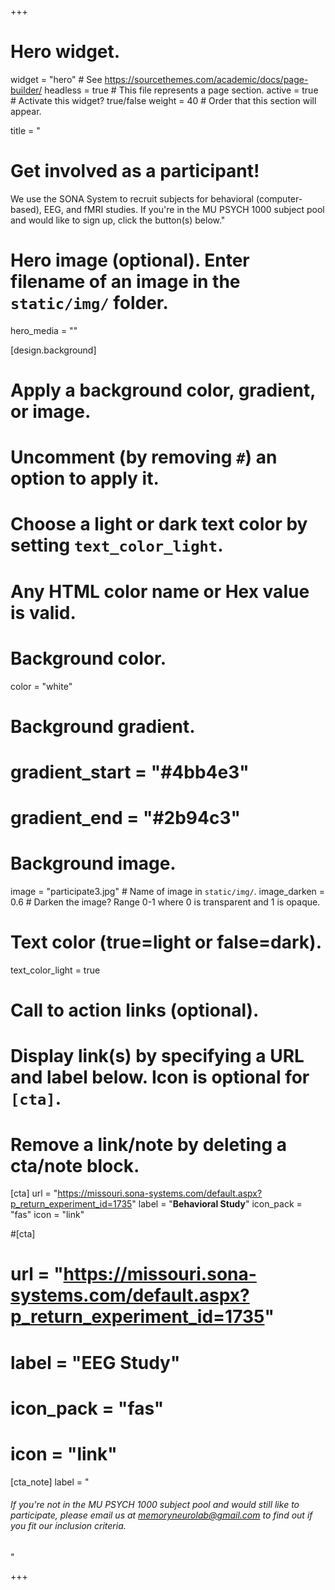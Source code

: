 +++
# Hero widget.
widget = "hero"  # See https://sourcethemes.com/academic/docs/page-builder/
headless = true  # This file represents a page section.
active = true  # Activate this widget? true/false
weight = 40  # Order that this section will appear.

title = "<h1>Get involved as a participant!</h1><p>We use the SONA System to recruit subjects for behavioral (computer-based), EEG, and fMRI studies. If you're in the MU PSYCH 1000 subject pool and would like to sign up, click the button(s) below."

# Hero image (optional). Enter filename of an image in the `static/img/` folder.
hero_media = ""

[design.background]
  # Apply a background color, gradient, or image.
  #   Uncomment (by removing `#`) an option to apply it.
  #   Choose a light or dark text color by setting `text_color_light`.
  #   Any HTML color name or Hex value is valid.

  # Background color.
  color = "white"
  
  # Background gradient.
  # gradient_start = "#4bb4e3"
  # gradient_end = "#2b94c3"
  
 # Background image.
 image = "participate3.jpg"  # Name of image in `static/img/`.
 image_darken = 0.6  # Darken the image? Range 0-1 where 0 is transparent and 1 is opaque.

  # Text color (true=light or false=dark).
  text_color_light = true

# Call to action links (optional).
#   Display link(s) by specifying a URL and label below. Icon is optional for `[cta]`.
#   Remove a link/note by deleting a cta/note block.
[cta]
  url = "https://missouri.sona-systems.com/default.aspx?p_return_experiment_id=1735"
  label = "**Behavioral Study**"
  icon_pack = "fas"
  icon = "link"
  
#[cta]
#  url = "https://missouri.sona-systems.com/default.aspx?p_return_experiment_id=1735"
#  label = "**EEG Study**"
#  icon_pack = "fas"
#  icon = "link"

[cta_note]
  label = "<h6>If you're not in the MU PSYCH 1000 subject pool and would still like to participate, please email us at <memoryneurolab@gmail.com> to find out if you fit our inclusion criteria.</h6>"

+++
